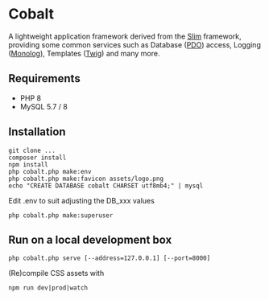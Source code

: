 # Cobalt

A lightweight application framework derived from the [Slim][slim]
framework, providing some common services such as Database
([PDO][pdo]) access, Logging ([Monolog][monolog]), Templates
([Twig][twig]) and many more.

[slim]: https://www.slimframework.com/
[pdo]: https://www.php.net/manual/en/book.pdo.php
[monolog]: https://seldaek.github.io/monolog/
[twig]: https://twig.symfony.com/

## Requirements

* PHP 8
* MySQL 5.7 / 8

## Installation

~~~
git clone ...
composer install
npm install
php cobalt.php make:env
php cobalt.php make:favicon assets/logo.png
echo "CREATE DATABASE cobalt CHARSET utf8mb4;" | mysql
~~~

Edit .env to suit adjusting the DB_xxx values

~~~
php cobalt.php make:superuser
~~~

## Run on a local development box

~~~
php cobalt.php serve [--address=127.0.0.1] [--port=8000]
~~~

(Re)compile CSS assets with
~~~
npm run dev|prod|watch
~~~
